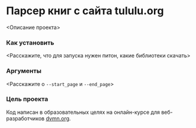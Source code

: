 # Парсер книг с сайта tululu.org

<Описание проекта>

### Как установить

<Расскажите, что для запуска нужен питон, какие библиотеки скачать>

### Аргументы

<Расскажите о `--start_page` и `--end_page`>

### Цель проекта

Код написан в образовательных целях на онлайн-курсе для веб-разработчиков [dvmn.org](https://dvmn.org/).